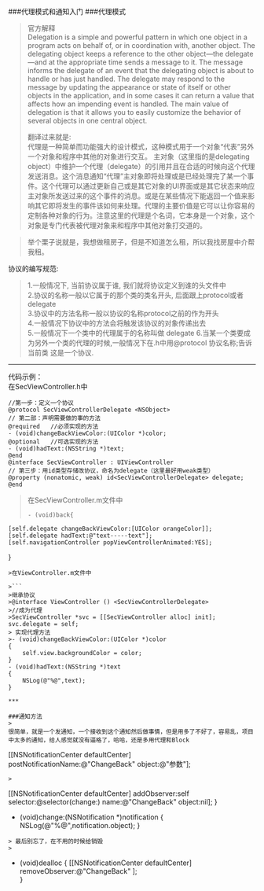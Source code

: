 ###代理模式和通知入门
###代理模式
>官方解释      
> Delegation is a simple and powerful pattern in which one object in a program acts on behalf of, or in coordination with, another object. The delegating object keeps a reference to the other object—the delegate—and at the appropriate time sends a message to it. The message informs the delegate of an event that the delegating object is about to handle or has just handled. The delegate may respond to the message by updating the appearance or state of itself or other objects in the application, and in some cases it can return a value that affects how an impending event is handled. The main value of delegation is that it allows you to easily customize the behavior of several objects in one central object.
> >
> >
> >
> 翻译过来就是:    
> 代理是一种简单而功能强大的设计模式，这种模式用于一个对象“代表”另外一个对象和程序中其他的对象进行交互。 主对象（这里指的是delegating object）中维护一个代理（delegate）的引用并且在合适的时候向这个代理发送消息。这个消息通知“代理”主对象即将处理或是已经处理完了某一个事件。这个代理可以通过更新自己或是其它对象的UI界面或是其它状态来响应主对象所发送过来的这个事件的消息。或是在某些情况下能返回一个值来影响其它即将发生的事件该如何来处理。代理的主要价值是它可以让你容易的定制各种对象的行为。注意这里的代理是个名词，它本身是一个对象，这个对象是专门代表被代理对象来和程序中其他对象打交道的。

                             
> 举个栗子说就是，我想做租房子，但是不知道怎么租，所以我找房屋中介帮我租。

协议的编写规范:
>1.一般情况下, 当前协议属于谁, 我们就将协议定义到谁的头文件中       
2.协议的名称一般以它属于的那个类的类名开头, 后面跟上protocol或者delegate       
3.协议中的方法名称一般以协议的名称protocol之前的作为开头           
4.一般情况下协议中的方法会将触发该协议的对象传递出去        
5.一般情况下一个类中的代理属于的名称叫做 delegate
6.当某一个类要成为另外一个类的代理的时候,一般情况下在.h中用@protocol 协议名称;告诉当前类 这是一个协议.           
***
代码示例：    
在SecViewController.h中   
>    
```
//第一步：定义一个协议       
@protocol SecViewControllerDelegate <NSObject>          
// 第二部：声明需要做的事的方法           
@required   //必须实现的方法          
- (void)changeBackViewColor:(UIColor *)color;          
@optional   //可选实现的方法        
- (void)hadText:(NSString *)text;         
@end
@interface SecViewController : UIViewController
// 第三步：用id类型存储改协议，命名为delegate（这里最好用weak类型）
@property (nonatomic, weak) id<SecViewControllerDelegate> delegate;
@end
```
> 在SecViewController.m文件中
> 
> ```
> - (void)back{
    [self.delegate changeBackViewColor:[UIColor orangeColor]];
    [self.delegate hadText:@"text-----text"];
    [self.navigationController popViewControllerAnimated:YES];
}
```
>在ViewController.m文件中

>```
>继承协议
>@interface ViewController () <SecViewControllerDelegate>
>//成为代理
>SecViewController *svc = [[SecViewController alloc] init];
svc.delegate = self;
> 实现代理方法    
>- (void)changeBackViewColor:(UIColor *)color
{
    self.view.backgroundColor = color;
}
- (void)hadText:(NSString *)text
{
    NSLog(@"%@",text);
}

***

###通知方法
>
很简单，就是一个发通知，一个接收到这个通知然后做事情，但是用多了不好了，容易乱，项目中太多的通知，给人感觉就没有逼格了，哈哈，还是多用代理和Block
```
 [[NSNotificationCenter defaultCenter] postNotificationName:@"ChangeBack" object:@"参数"];
 ```
 >
 ```
  [[NSNotificationCenter defaultCenter] addObserver:self selector:@selector(change:) name:@"ChangeBack"  object:nil];
}
- (void)change:(NSNotification *)notification {
    NSLog(@"%@",notification.object);
}
 ```
 > 最后别忘了，在不用的时候给销毁
 >
 ```
 - (void)dealloc
{
   [[NSNotificationCenter defaultCenter] removeObserver:@"ChangeBack" ];  
}
 
 

